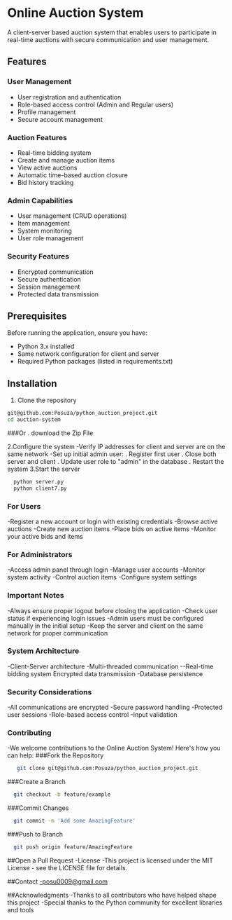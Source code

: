 # Online Auction System

A client-server based auction system that enables users to participate in real-time auctions with secure communication and user management.

## Features

### User Management
- User registration and authentication
- Role-based access control (Admin and Regular users)
- Profile management
- Secure account management

### Auction Features
- Real-time bidding system
- Create and manage auction items
- View active auctions
- Automatic time-based auction closure
- Bid history tracking

### Admin Capabilities
- User management (CRUD operations)
- Item management
- System monitoring
- User role management

### Security Features
- Encrypted communication
- Secure authentication
- Session management
- Protected data transmission

## Prerequisites

Before running the application, ensure you have:
- Python 3.x installed
- Same network configuration for client and server
- Required Python packages (listed in requirements.txt)

## Installation

1. Clone the repository
  ```bash
  git@github.com:Posuza/python_auction_project.git
  cd auction-system
  ```
###Or 
  . download the Zip File


2.Configure the system
  -Verify IP addresses for client and server are on the same network
  -Set up initial admin user:
    . Register first user
    . Close both server and client
    . Update user role to "admin" in the database
    . Restart the system
3.Start the server
  ```bash
    python server.py
    python client7.py
  ```
### For Users
  -Register a new account or login with existing credentials
  -Browse active auctions
  -Create new auction items
  -Place bids on active items
  -Monitor your active bids and items
  
### For Administrators
  -Access admin panel through login
  -Manage user accounts
  -Monitor system activity
  -Control auction items
  -Configure system settings
  
### Important Notes
  -Always ensure proper logout before closing the application
  -Check user status if experiencing login issues
  -Admin users must be configured manually in the initial setup
  -Keep the server and client on the same network for proper communication
  
### System Architecture
  -Client-Server architecture
  -Multi-threaded communication
  --Real-time bidding system
  Encrypted data transmission
  -Database persistence
### Security Considerations
  -All communications are encrypted
  -Secure password handling
  -Protected user sessions
  -Role-based access control
  -Input validation
  
### Contributing
  -We welcome contributions to the Online Auction System! Here's how you can help:
###Fork the Repository
 ```bash
    git clone git@github.com:Posuza/python_auction_project.git
  ```
###Create a Branch
  ```bash
    git checkout -b feature/example
  ```
###Commit Changes
  ```bash
    git commit -m 'Add some AmazingFeature'
  ```
###Push to Branch
  ```bash
    git push origin feature/AmazingFeature
  ```
##Open a Pull Request
  -License
  -This project is licensed under the MIT License - see the LICENSE file for details.

##Contact
   -posu0009@gmail.com

##Acknowledgments
  -Thanks to all contributors who have helped shape this project
  -Special thanks to the Python community for excellent libraries and tools

  
